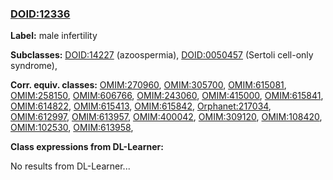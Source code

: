 
### [DOID:12336](http://purl.obolibrary.org/obo/DOID_12336)
**Label:** male infertility

**Subclasses:** [DOID:14227](http://purl.obolibrary.org/obo/DOID_14227) (azoospermia), [DOID:0050457](http://purl.obolibrary.org/obo/DOID_0050457) (Sertoli cell-only syndrome), 

**Corr. equiv. classes:** [OMIM:270960](http://purl.obolibrary.org/obo/OMIM_270960), [OMIM:305700](http://purl.obolibrary.org/obo/OMIM_305700), [OMIM:615081](http://purl.obolibrary.org/obo/OMIM_615081), [OMIM:258150](http://purl.obolibrary.org/obo/OMIM_258150), [OMIM:606766](http://purl.obolibrary.org/obo/OMIM_606766), [OMIM:243060](http://purl.obolibrary.org/obo/OMIM_243060), [OMIM:415000](http://purl.obolibrary.org/obo/OMIM_415000), [OMIM:615841](http://purl.obolibrary.org/obo/OMIM_615841), [OMIM:614822](http://purl.obolibrary.org/obo/OMIM_614822), [OMIM:615413](http://purl.obolibrary.org/obo/OMIM_615413), [OMIM:615842](http://purl.obolibrary.org/obo/OMIM_615842), [Orphanet:217034](http://www.orpha.net/ORDO/Orphanet_217034), [OMIM:612997](http://purl.obolibrary.org/obo/OMIM_612997), [OMIM:613957](http://purl.obolibrary.org/obo/OMIM_613957), [OMIM:400042](http://purl.obolibrary.org/obo/OMIM_400042), [OMIM:309120](http://purl.obolibrary.org/obo/OMIM_309120), [OMIM:108420](http://purl.obolibrary.org/obo/OMIM_108420), [OMIM:102530](http://purl.obolibrary.org/obo/OMIM_102530), [OMIM:613958](http://purl.obolibrary.org/obo/OMIM_613958), 

**Class expressions from DL-Learner:**

No results from DL-Learner...



